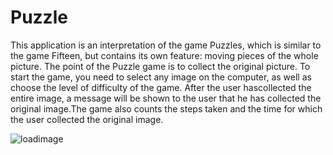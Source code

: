 # Puzzle

This application is an interpretation of the game Puzzles, which is similar to the game Fifteen, but contains its own feature: moving pieces of the whole picture. 
The point of the Puzzle game is to collect the original picture.
To start the game, you need to select any image on the computer, as well as choose the level of difficulty of the game. After the user hascollected the entire image, 
a message will be shown to the user that he has collected the original image.The game also counts the steps taken and the time for which the user collected the original image.

![loadimage](https://user-images.githubusercontent.com/61186198/108512806-cba1a880-72d2-11eb-98ed-6ef193e86aea.gif)
